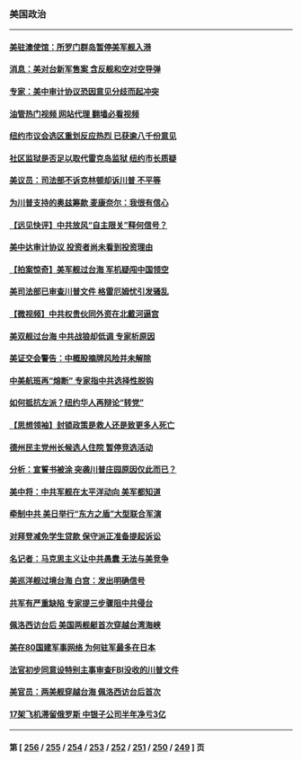 ### 美国政治
---
#### [美驻澳使馆：所罗门群岛暂停美军舰入港](../../pages/ncid1078159/n13813674.md?08302045) 
#### [消息：美对台新军售案 含反舰和空对空导弹](../../pages/ncid1078159/n13813602.md?08302045) 
#### [专家：美中审计协议恐因意见分歧而起冲突](../../pages/ncid1078159/n13813306.md?08302045) 
#### [油管热门视频 网站代理 翻墙必看视频](http://209.222.30.114:81/youtube.html?08302045)
#### [纽约市议会选区重划反应热烈 已获逾八千份意见](../../pages/ncid1078159/n13813540.md?08302045) 
#### [社区监狱是否足以取代雷克岛监狱 纽约市长质疑](../../pages/ncid1078159/n13813538.md?08302045) 
#### [美议员：司法部不诉克林顿却诉川普 不平等](../../pages/ncid1078159/n13813396.md?08302045) 
#### [为川普支持的奥兹筹款 麦康奈尔：我很有信心](../../pages/ncid1078159/n13813333.md?08302045) 
#### [【远见快评】中共放风“自主限关”释何信号？](../../pages/ncid1078159/n13813366.md?08302045) 
#### [美中达审计协议 投资者尚未看到投资理由](../../pages/ncid1078159/n13813321.md?08302045) 
#### [【拍案惊奇】美军舰过台海 军机疑闯中国领空](../../pages/ncid1078159/n13813285.md?08302045) 
#### [美司法部已审查川普文件 格雷厄姆忧引发骚乱](../../pages/ncid1078159/n13813232.md?08302045) 
#### [【微视频】中共权贵伙同外资在北戴河逼宫](../../pages/ncid1078159/n13813168.md?08302045) 
#### [美双舰过台海 中共战狼却低调 专家析原因](../../pages/ncid1078159/n13813189.md?08302045) 
#### [美证交会警告：中概股摘牌风险并未解除](../../pages/ncid1078159/n13812841.md?08302045) 
#### [中美航班再“熔断” 专家指中共选择性脱钩](../../pages/ncid1078159/n13812797.md?08302045) 
#### [如何抵抗左派？纽约华人再辩论“转党”](../../pages/ncid1078159/n13812762.md?08302045) 
#### [【思想领袖】封锁政策是救人还是致更多人死亡](../../pages/ncid1078159/n13795605.md?08302045) 
#### [德州民主党州长候选人住院 暂停竞选活动](../../pages/ncid1078159/n13812366.md?08302045) 
#### [分析：宣誓书被涂 突袭川普庄园原因仅此而已？](../../pages/ncid1078159/n13812277.md?08302045) 
#### [美中将：中共军舰在太平洋动向 美军都知道](../../pages/ncid1078159/n13811675.md?08302045) 
#### [牵制中共 美日举行“东方之盾”大型联合军演](../../pages/ncid1078159/n13812336.md?08302045) 
#### [对拜登减免学生贷款 保守派正准备提起诉讼](../../pages/ncid1078159/n13812284.md?08302045) 
#### [名记者：马克思主义让中共愚蠢 无法与美竞争](../../pages/ncid1078159/n13811005.md?08302045) 
#### [美巡洋舰过境台海 白宫：发出明确信号](../../pages/ncid1078159/n13812312.md?08302045) 
#### [共军有严重缺陷 专家提三步骤阻中共侵台](../../pages/ncid1078159/n13811064.md?08302045) 
#### [佩洛西访台后 美国两舰艇首次穿越台湾海峡](../../pages/ncid1078159/n13812095.md?08302045) 
#### [美在80国建军事网络 为何驻军最多在日本](../../pages/ncid1078159/n13807397.md?08302045) 
#### [法官初步同意设特别主事审查FBI没收的川普文件](../../pages/ncid1078159/n13811823.md?08302045) 
#### [美官员：两美舰穿越台海 佩洛西访台后首次](../../pages/ncid1078159/n13812003.md?08302045) 
#### [17架飞机滞留俄罗斯 中银子公司半年净亏3亿](../../pages/ncid1078159/n13811676.md?08302045) 

---
#### 第 [ [256](./256.md?08302045) / [255](./255.md?08302045) / [254](./254.md?08302045) / [253](./253.md?08302045) / [252](./252.md?08302045) / [251](./251.md?08302045) / [250](./250.md?08302045) / [249](./249.md?08302045) ] 页
